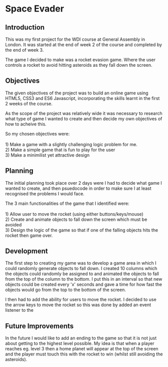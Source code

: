 <h1>Space Evader</h1>

<h2>Introduction</h2>

<p>This was my first project for the WDI course at General Assembly in London. It was started at the end of week 2 of the course and completed by the end of week 3. </p>

<p>The game I decided to make was a rocket evasion game. Where the user controls a rocket to avoid hitting asteroids as they fall down the screen. </p>


<h2>Objectives</h2>

<p>The given objectives of the project was to build an online game using HTML5, CSS3 and ES6 Javascript, incorporating the skills learnt in the first 2 weeks of the course. </p>

<p>As the scope of the project was relatively wide it was necessary to research what type of game I wanted to create and then decide my own objectives of how to acheive this.</p>

<p>So my chosen objectives were:<br>
<br>
1) Make a game with a slightly challenging logic problem for me.<br>
2) Make a simple game that is fun to play for the user<br>
3) Make a minimilist yet attractive design</p>

<h2>Planning</h2>
<p>The initial planning took place over 2 days were I had to decide what game I wanted to create, and then psuedocode in order to make sure I at least recognised the problems I would face. </p>

<p>The 3 main functionalities of the game that I identified were: <br>
<br>
1) Allow user to move the rocket (using either buttons/keys/mouse)<br>
2) Create and animate objects to fall down the screen which must be avoided<br>
3) Design the logic of the game so that if one of the falling objects hits the rocket then game over. </p>

<h2>Development</h2>
<p> The first step to creating my game was to develop a game area in which I could randomly generate objects to fall down. I created 10 columns which the objects could randomly be assigned to and animated the objects to fall from the top of the column to the bottom. I put this in an interval so that new objects could be created every 'x' seconds and gave a time for how fast the objects would go from the top to the bottom of the screen. </p>

<p> I then had to add the ability for users to move the rocket. I decided to use the arrow keys to move the rocket so this was done by added an event listener to the 


<h2>Future Improvements</h2>

<p>In the future I would like to add an ending to the game so that it is not just about getting to the highest level possible. My idea is that when a player reaches eg. level 3 then a home planet will appear at the top of the screen and the player must touch this with the rocket to win (whilst still avoiding the asteroids).</p>

